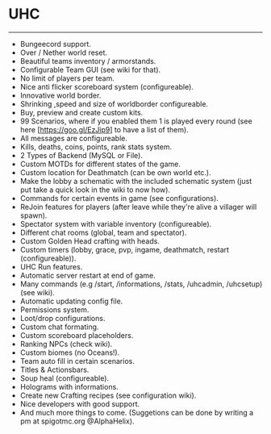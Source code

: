 # UHC
***

- Bungeecord support.
- Over / Nether world reset.
- Beautiful teams inventory / armorstands.
- Configurable Team GUI (see wiki for that).
- No limit of players per team.
- Nice anti flicker scoreboard system (configureable).
- Innovative world border.
- Shrinking ,speed and size of worldborder configureable.
- Buy, preview and create custom kits.
- 99 Scenarios, where if you enabled them 1 is played every round (see here [https://goo.gl/EzJip9] to have a list of them).
- All messages are configureable.
- Kills, deaths, coins, points, rank stats system.
- 2 Types of Backend (MySQL or File).
- Custom MOTDs for different states of the game.
- Custom location for Deathmatch (can be own world etc.).
- Make the lobby a schematic with the included schematic system (just put take a quick look in the wiki to now how).
- Commands for certain events in game (see configurations).
- ReJoin features for players (after leave while they're alive a villager will spawn).
- Spectator system with variable inventory (configureable).
- Different chat rooms (global, team and spectator).
- Custom Golden Head crafting with heads.
- Custom timers (lobby, grace, pvp, ingame, deathmatch, restart (configureable)).
- UHC Run features.
- Automatic server restart at end of game.
- Many commands (e.g /start, /informations, /stats, /uhcadmin, /uhcsetup) (see wiki).
- Automatic updating config file.
- Permissions system.
- Loot/drop configurations.
- Custom chat formating.
- Custom scoreboard placeholders.
- Ranking NPCs (check wiki).
- Custom biomes (no Oceans!).
- Team auto fill in certain scenarios.
- Titles & Actionsbars.
- Soup heal (configureable).
- Holograms with informations.
- Create new Crafting recipes (see configuration wiki).
- Nice developers with good support.
- And much more things to come. (Suggetions can be done by writing a pm at spigotmc.org @AlphaHelix).
